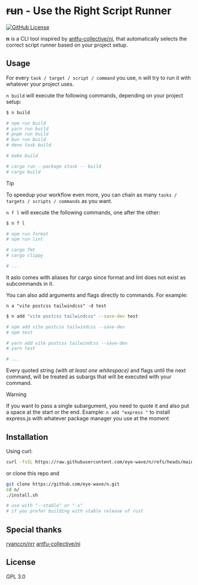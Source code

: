 # ~~ru~~n - Use the Right Script Runner

[![GitHub License](https://img.shields.io/github/license/ryanccn/nrr?style=flat-square&color=blue)](https://github.com/eye-wave/ru/blob/main/LICENSE)


**n** is a CLI tool inspired by [antfu-collective/ni](https://github.com/antfu-collective/ni), that automatically selects the correct script runner based on your project setup. 

## Usage
For every `task / target / script / command` you use, n will try to run it with whatever your project uses.

`n build` will execute the following commands, depending on your project setup:
```bash
$ n build

# npm run build
# yarn run build
# pnpm run build
# bun run build
# deno task build

# make build

# cargo run --package xtask -- build
# cargo build
```

> [!TIP]
>
> To speedup your workflow even more, you can chain as many `tasks / targets / scripts / commands` as you want.

`n f l` will execute the following commands, one after the other:
```bash
$ n f l

# npm run format
# npm run lint

# cargo fmt
# cargo clippy

# ...
```
It aslo comes with aliases for cargo since format and lint does not exist as subcommands in it.

You can also add arguments and flags directly to commands.
For example: 

`n a "vite postcss tailwindcss" -d test`
```bash
$ n add "vite postcss tailwindcss" --save-dev test

# npm add vite postcss tailwindcss --save-dev
# npm test

# yarn add vite postcss tailwindcss --save-dev
# yarn test

# ...
```

Every quoted string *(with at least one whitespace)* and flags until the next command, will be treated as subargs that will be executed with your command.
> [!WARNING]
>
> If you want to pass a single subargument, you need to quote it and also put a space at the start or the end.
> Example: `n add "express "` to install express.js with whatever package manager you use at the moment

## Installation

Using curl:
```bash
curl -fsSL https://raw.githubusercontent.com/eye-wave/n/refs/heads/main/install.sh | bash
```

or clone this repo and
```bash
git clone https://github.com/eye-wave/n.git
cd n/
./install.sh

# use with "--stable" or "-s"
# if you prefer building with stable release of rust
```

## Special thanks
[ryanccn/nrr](https://github.com/ryanccn/nrr)
[antfu-collective/ni](https://github.com/antfu-collective/ni)

## License

GPL 3.0
